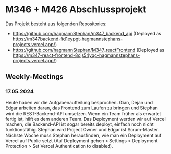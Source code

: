 # M346 + M426 Abschlussprojekt
Das Projekt besteht aus folgenden Repositories:
- https://github.com/hagmannStephan/m347_backend_api (Deployed as https://m347backend-fid1eypgt-hagmannstephans-projects.vercel.app/)
- https://github.com/hagmannStephan/M347_reactFrontend (Deployed as https://m347-react-frontend-8cjs54yqc-hagmannstephans-projects.vercel.app/)
## Weekly-Meetings
### 17.05.2024
Heute haben wir die Aufgabenaufteilung besprochen. Gian, Dejan und Edgar arbeiten daran, das Frontend zum Laufen zu bringen und Stephan wird die REST-Backend-API umsetzen. Wenn ein Team früher als erwartet fertig ist, hilft es dem anderen Team.
Das Deployment werden wir auf Vercel machen, die Backend-API ist sogar bereits deployt, einfach noch nicht funktionsfähig.
Stephan wird Project Owner und Edgar ist Scrum-Master. Nächste Woche muss Stephan herausfinden, wie man ein Deployment auf Vercel auf Public setzt (Auf Deployment gehen > Settings > Deployment Protection > Set Vercel Authentication to disabled).
